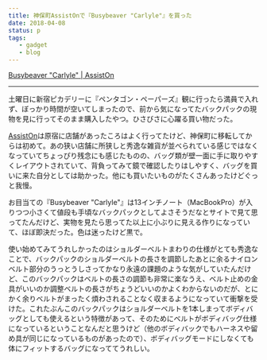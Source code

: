 ```yaml
---
title: 神保町AssistOnで『Busybeaver "Carlyle"』を買った
date: 2018-04-08
status: p
tags:
   - gadget
   - blog
---
```


[Busybeaver "Carlyle" \| AssistOn](https://www.assiston.co.jp/2598)

---

土曜日に新宿ピカデリーに『ペンタゴン・ペーパーズ』観に行ったら満員で入れず、ぼっかり時間が空いてしまったので、前から気になってたバックパックの現物を見に行ってそのまま購入したやつ。ひさびさに心躍る買い物だった。

[AssistOn](https://www.assiston.co.jp/)は原宿に店舗があったころはよく行ってたけど、神保町に移転してからは初めて。あの狭い店舗に所狭しと秀逸な雑貨が並べられている感じではなくなっていてちょっぴり残念にも感じたものの、バッグ類が壁一面に手に取りやすくレイアウトされていて、背負ってみて鏡で確認したりはしやすく、バッグを買いに来た自分としては助かった。他にも買いたいものがたくさんあったけどぐっと我慢。

お目当ての『Busybeaver "Carlyle"』は13インチノート（MacBookPro）が入りつつ小さくて値段も手頃なバックパックとしてよさそうだなとサイトで見て思ってたんだけど、実物を見たら思ってた以上に小ぶりに見える作りになっていて、ほぼ即決だった。色は迷ったけど黒で。

使い始めてみてうれしかったのはショルダーベルトまわりの仕様がとても秀逸なことで、バックパックのショルダーベルトの長さを調節したあとに余るナイロンベルト部分のうっとうしさってかなり永遠の課題のような気がしていたんだけど、このバックパックはベルトの長さの調節も非常に楽なうえ、ベルト止めの金具がいいのか調整ベルトの長さがちょうどいいのかよくわからないのだが、とにかく余りベルトがまったく煩わされることなく収まるようになっていて衝撃を受けた。これたぶんこのバックパックはショルダーベルトを1本しまってボディバッグとしても使えるという特徴があって、そのためにベルトがボディバッグ仕様になっているということなんだと思うけど（他のボディバックでもハーネスや留め具が同じになっているものがあったので）、ボディバッグモードにしなくても体にフィットするバッグになっててうれしい。
